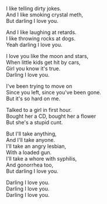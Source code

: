 I like telling dirty jokes.  
And I like smoking crystal meth,  
But darling I love you.

And I like laughing at retards.  
I like throwing rocks at dogs.  
Yeah darling I love you.

I love you like the moon and stars,  
When little kids get hit by cars,  
Girl you know it's true.  
Darling I love you.

I've been trying to move on  
Since you left, since you've been gone.  
But it's so hard on me.

Talked to a girl in first hour.  
Bought her a CD, bought her a flower  
But she's a stupid cunt.

But I'll take anything,  
And I'll take anyone.  
I'll take an angry lesbian,  
With a loaded gun.  
I'll take a whore with syphilis,  
And gonorrhea too,  
But darling I love you.

Darling I love you.  
Darling I love you.  
Darling I love you.
